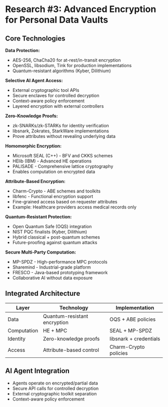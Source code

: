 # Research #3: Advanced Encryption for Personal Data Vaults

## Core Technologies

**Data Protection:**
- AES-256, ChaCha20 for at-rest/in-transit encryption
- OpenSSL, libsodium, Tink for production implementations
- Quantum-resistant algorithms (Kyber, Dilithium)

**Selective AI Agent Access:**
- External cryptographic tool APIs
- Secure enclaves for controlled decryption
- Context-aware policy enforcement
- Layered encryption with external controllers

**Zero-Knowledge Proofs:**
- zk-SNARKs/zk-STARKs for identity verification
- libsnark, Zokrates, StarkWare implementations
- Prove attributes without revealing underlying data

**Homomorphic Encryption:**
- Microsoft SEAL (C++) - BFV and CKKS schemes
- HElib (IBM) - Advanced HE operations
- PALISADE - Comprehensive lattice cryptography
- Enables computation on encrypted data

**Attribute-Based Encryption:**
- Charm-Crypto - ABE schemes and toolkits
- libfenc - Functional encryption support
- Fine-grained access based on requester attributes
- Example: Healthcare providers access medical records only

**Quantum-Resistant Protection:**
- Open Quantum Safe (OQS) integration
- NIST PQC finalists (Kyber, Dilithium)
- Hybrid classical + post-quantum schemes
- Future-proofing against quantum attacks

**Secure Multi-Party Computation:**
- MP-SPDZ - High-performance MPC protocols
- Sharemind - Industrial-grade platform
- FRESCO - Java-based prototyping framework
- Collaborative AI without data exposure

## Integrated Architecture

| Layer | Technology | Implementation |
|-------|------------|----------------|
| Data | Quantum-resistant encryption | OQS + ABE policies |
| Computation | HE + MPC | SEAL + MP-SPDZ |
| Identity | Zero-knowledge proofs | libsnark + credentials |
| Access | Attribute-based control | Charm-Crypto policies |

## AI Agent Integration
- Agents operate on encrypted/partial data
- Secure API calls for controlled decryption
- External cryptographic toolkit separation
- Context-aware policy enforcement
